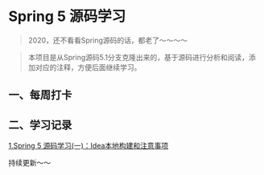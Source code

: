 # Spring 5 源码学习
> 2020，还不看看Spring源码的话，都老了～～～～

> 本项目是从Spring源码5.1分支克隆出来的，基于源码进行分析和阅读，添加对应的注释，方便后面继续学习。


## 一、每周打卡


## 二、学习记录

[1.Spring 5 源码学习(一)：Idea本地构建和注意事项](./zz-springnote/002.document/001.Spring-Source-Code-LocalBuild.md)


持续更新～～